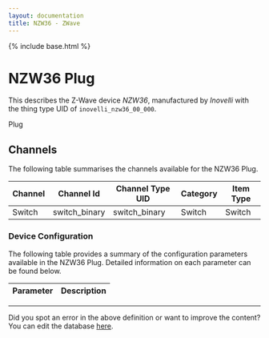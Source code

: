 ```yaml
---
layout: documentation
title: NZW36 - ZWave
---
```


{% include base.html %}

# NZW36 Plug

This describes the Z-Wave device *NZW36*, manufactured by *Inovelli* with the thing type UID of ```inovelli_nzw36_00_000```. 

Plug


## Channels
The following table summarises the channels available for the NZW36 Plug.

| Channel | Channel Id | Channel Type UID | Category | Item Type |
|---------|------------|------------------|----------|-----------|
| Switch | switch_binary | switch_binary | Switch | Switch |


### Device Configuration
The following table provides a summary of the configuration parameters available in the NZW36 Plug.
Detailed information on each parameter can be found below.

| Parameter   | Description |
|-------------|-------------|


---

Did you spot an error in the above definition or want to improve the content?
You can edit the database [here](http://www.cd-jackson.com/index.php/zwave/zwave-device-database/zwave-device-list/devicesummary/647).

